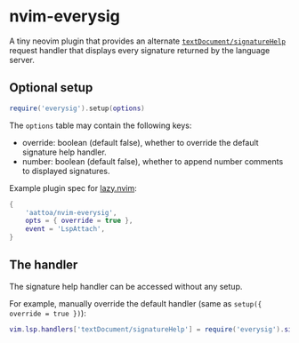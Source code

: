 # nvim-everysig

A tiny neovim plugin that provides an alternate [`textDocument/signatureHelp`](https://microsoft.github.io/language-server-protocol/specifications/lsp/3.17/specification/#textDocument_signatureHelp) request handler that displays every signature returned by the language server.

## Optional setup

```lua
require('everysig').setup(options)
```

The `options` table may contain the following keys:

- override: boolean (default false), whether to override the default signature help handler.
- number: boolean (default false), whether to append number comments to displayed signatures.

Example plugin spec for [lazy.nvim](https://github.com/folke/lazy.nvim):

```lua
{
    'aattoa/nvim-everysig',
    opts = { override = true },
    event = 'LspAttach',
}
```

## The handler

The signature help handler can be accessed without any setup.

For example, manually override the default handler (same as `setup({ override = true })`):

```lua
vim.lsp.handlers['textDocument/signatureHelp'] = require('everysig').signature_help_handler
```
